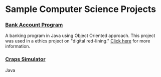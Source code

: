 # Sample Computer Science Projects

### [Bank Account Program](https://github.com/hunter-teacher-cert/fall-2022-ethics-work-SAYbaw/tree/master/final_project/code_component)
A banking program in Java using Object Oriented approach. This project was used in a ethics project on "digital red-lining." [Click here](https://github.com/hunter-teacher-cert/fall-2022-ethics-work-SAYbaw/blob/master/final_project/Edit.Alana.Robinson-Stephen.Sabaugh.FinalProject.DigitalRedliningCSCI.77800.Fall22.pdf) for more information.

### [Craps Simulator](https://github.com/hunter-teacher-cert/cohort-3-prework-SAYbaw/blob/master/pre08/Craps.java)
Java
